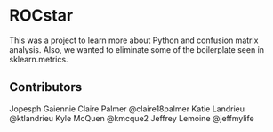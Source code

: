 # ROCstar

This was a project to learn more about Python and confusion matrix analysis. Also, we wanted to eliminate some of the boilerplate seen in sklearn.metrics. 


## Contributors
Jopesph Gaiennie 
Claire Palmer @claire18palmer 
Katie Landrieu @ktlandrieu
Kyle McQuen @kmcque2
Jeffrey Lemoine @jeffmylife
